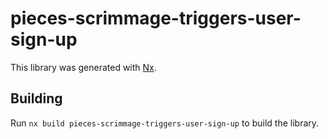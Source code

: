 # pieces-scrimmage-triggers-user-sign-up

This library was generated with [Nx](https://nx.dev).

## Building

Run `nx build pieces-scrimmage-triggers-user-sign-up` to build the library.
